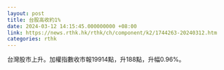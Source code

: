 ```yaml
---
layout: post
title: 台股高收約1%
date: 2024-03-12 14:15:45.000000000 +08:00
link: https://news.rthk.hk/rthk/ch/component/k2/1744263-20240312.htm
categories: rthk
---
```


台灣股市上升。加權指數收市報19914點，升188點，升幅0.96%。
